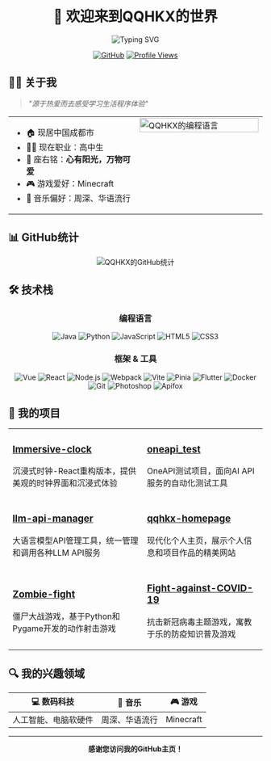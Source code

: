 <div align="center">

# 👋 欢迎来到QQHKX的世界

<img src="https://readme-typing-svg.herokuapp.com?font=Fira+Code&size=24&pause=1000&color=7A7ADB&center=true&vCenter=true&random=false&width=500&lines=🤖️+数码科技爱好者;🔍+分享与热心帮助;🏠+智能家居小能手;🔨+设计开发一条龙;心有阳光，万物可爱✨" alt="Typing SVG" />

</div>

<div align="center">

[![GitHub](https://img.shields.io/badge/GitHub-QQHKX-181717?style=for-the-badge&logo=github&logoColor=white)](https://github.com/QQHKX)
[![Profile Views](https://komarev.com/ghpvc/?username=QQHKX&color=blueviolet&style=for-the-badge)](https://github.com/QQHKX)

</div>

## 🧙‍♂️ 关于我

> *"源于热爱而去感受学习生活程序体验"*

<table>
  <tr>
    <td valign="top" width="50%">
      <ul>
        <li>🏠 现居中国成都市</li>
        <li>👨‍🎓 现在职业：高中生</li>
        <li>📜 座右铭：<b>心有阳光，万物可爱</b></li>
        <li>🎮 游戏爱好：Minecraft</li>
        <li>🎵 音乐偏好：周深、华语流行</li>
      </ul>
    </td>
    <td valign="top" width="50%">
      <img src="https://github-readme-stats.vercel.app/api/top-langs/?username=QQHKX&layout=compact&theme=tokyonight&hide_border=true" alt="QQHKX的编程语言" width="100%">
    </td>
  </tr>
</table>

## 📊 GitHub统计

<div align="center">

![QQHKX的GitHub统计](https://github-readme-stats.vercel.app/api?username=QQHKX&show_icons=true&theme=tokyonight&hide_border=true&count_private=true)

</div>

## 🛠️ 技术栈

<div align="center">

### 编程语言

![Java](https://img.shields.io/badge/Java-ED8B00?style=for-the-badge&logo=openjdk&logoColor=white)
![Python](https://img.shields.io/badge/Python-3776AB?style=for-the-badge&logo=python&logoColor=white)
![JavaScript](https://img.shields.io/badge/JavaScript-F7DF1E?style=for-the-badge&logo=javascript&logoColor=black)
![HTML5](https://img.shields.io/badge/HTML5-E34F26?style=for-the-badge&logo=html5&logoColor=white)
![CSS3](https://img.shields.io/badge/CSS3-1572B6?style=for-the-badge&logo=css3&logoColor=white)

### 框架 & 工具

![Vue](https://img.shields.io/badge/Vue.js-35495E?style=for-the-badge&logo=vue.js&logoColor=4FC08D)
![React](https://img.shields.io/badge/React-20232A?style=for-the-badge&logo=react&logoColor=61DAFB)
![Node.js](https://img.shields.io/badge/Node.js-43853D?style=for-the-badge&logo=node.js&logoColor=white)
![Webpack](https://img.shields.io/badge/Webpack-8DD6F9?style=for-the-badge&logo=webpack&logoColor=black)
![Vite](https://img.shields.io/badge/Vite-646CFF?style=for-the-badge&logo=vite&logoColor=white)
![Pinia](https://img.shields.io/badge/Pinia-35495E?style=for-the-badge&logo=vue.js&logoColor=4FC08D)
![Flutter](https://img.shields.io/badge/Flutter-02569B?style=for-the-badge&logo=flutter&logoColor=white)
![Docker](https://img.shields.io/badge/Docker-2496ED?style=for-the-badge&logo=docker&logoColor=white)
![Git](https://img.shields.io/badge/Git-F05032?style=for-the-badge&logo=git&logoColor=white)
![Photoshop](https://img.shields.io/badge/Photoshop-31A8FF?style=for-the-badge&logo=adobe-photoshop&logoColor=white)
![Apifox](https://img.shields.io/badge/Apifox-2C2C2C?style=for-the-badge&logo=postman&logoColor=white)

</div>

## 🚀 我的项目

<table>
  <tr>
    <td>
      <h3><a href="https://github.com/QQHKX/Immersive-clock">Immersive-clock</a></h3>
      <p>沉浸式时钟-React重构版本，提供美观的时钟界面和沉浸式体验</p>
    </td>
    <td>
      <h3><a href="https://github.com/QQHKX/oneapi_test">oneapi_test</a></h3>
      <p>OneAPI测试项目，面向AI API服务的自动化测试工具</p>
    </td>
  </tr>
  <tr>
    <td>
      <h3><a href="https://github.com/QQHKX/llm-api-manager">llm-api-manager</a></h3>
      <p>大语言模型API管理工具，统一管理和调用各种LLM API服务</p>
    </td>
    <td>
      <h3><a href="https://github.com/QQHKX/qqhkx-homepage">qqhkx-homepage</a></h3>
      <p>现代化个人主页，展示个人信息和项目作品的精美网站</p>
    </td>
  </tr>
  <tr>
    <td>
      <h3><a href="https://github.com/QQHKX/Zombie-fight">Zombie-fight</a></h3>
      <p>僵尸大战游戏，基于Python和Pygame开发的动作射击游戏</p>
    </td>
    <td>
      <h3><a href="https://github.com/QQHKX/Fight-against-COVID-19">Fight-against-COVID-19</a></h3>
      <p>抗击新冠病毒主题游戏，寓教于乐的防疫知识普及游戏</p>
    </td>
  </tr>
</table>

## 🔍 我的兴趣领域

<div align="center">

| 💻 数码科技 | 🎵 音乐 | 🎮 游戏 |
|:---:|:---:|:---:|
| 人工智能、电脑软硬件 | 周深、华语流行 | Minecraft |

</div>

---

<div align="center">

**感谢您访问我的GitHub主页！**

</div>
